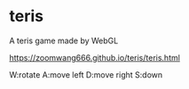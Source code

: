 # teris
A teris game made by WebGL

https://zoomwang666.github.io/teris/teris.html

W:rotate A:move left D:move right S:down
